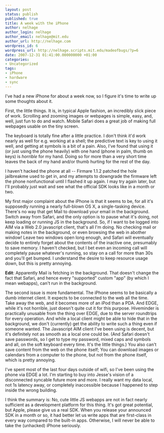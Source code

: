 ```yaml
---
layout: post
status: publish
published: true
title: A week with the iPhone
author: nelhage
author_login: nelhage
author_email: nelhage@mit.edu
author_url: http://nelhage.com
wordpress_id: 6
wordpress_url: http://nelhage.scripts.mit.edu/madeofbugs/?p=6
date: 2007-12-31 01:41:00.000000000 +01:00
categories:
- Uncategorized
tags:
- iPhone
- hardware
- sync
---
```

I've had a new iPhone for about a week now, so I figure it's time to
write up some thoughts about it.

First, the little things. It is, in typical Apple fashion, an
incredibly slick piece of work. Scrolling and zooming images or
webpages is simple, easy, and, well, just fun to do and watch. Mobile
Safari does a great job of making full webpages usable on the tiny
screen.

The keyboard is totally fine after a little practice. I don't think
it'd work nearly as well for e.g. working at a shell; the predictive
text is key to using it well, and getting at symbols is a bit of a
pain. Also, I've found that using it (or just using the phone heavily)
with one hand (phone in palm, thumb on keys) is _horrible_ for my
hand. Doing so for more than a very short time leaves the back of my
hand and&#47;or thumb hurting for the rest of the day.

I haven't hacked the phone at all -- Firmare 1.1.2 patched the hole
jailbreakme used to get in, and my attempts to downgrade the firmware
left the phone nonfunctional until I flashed it up again. I may try
again later, but I'll probably just wait and see what the official SDK
looks like in a month or two.

My first major complaint about the iPhone is that it seems to be, for
all it's supposedly running a nearly full-blown OS X, a single-tasking
device. There's no way that get Mail to download your email in the
background. Switch away from Safari, and the only option is to pause
what it's doing, not keep loading or running JS in the background. So,
if I want to be logged into AIM via a Web 2.0 javascript client,
that's all I'm doing. No checking mail or making notes in the
background, or even browsing the web in abother window! Leave two
windows open long enough, and Safari will eventually decide to
entirely forget about the contents of the inactive one, presumably to
save memory. I haven't checked, but I bet even an incoming call will
completely pause whatever's running, so stay on a call for more than
30s and you'll get bumped. I understand the desire to keep resource
usage down, but this is pretty annoying.

**Edit**: Apparently Mail is fetching in the background. That doesn't
change the fact that Safari, and hence every "supported" custom "app"
(by which I mean webapps), can't run in the background.

The second issue is more fundamental. The iPhone seems to be basically
a dumb internet client. It expects to be connected to the web all the
time. Take away the web, and it becomes more of an iPod than a
PDA. And EDGE, while it's not horrible, just doesn't quite cut it for
this purpose. Hiveminder is practically unusable from the thing over
EDGE, due to the server roundtrips for every operation. And while a
local client might be able to hide that in the background, we don't
(currently) get the ability to write such a thing even if someone
wanted. The Javascript AIM client I've been using is decent, but it's
definitely not as smooth as a local one could be. (And Safari doesn't
save passwords, so I get to type my password, mixed caps and symbols
and all, on the soft keyboard every time. It's the little things.)
You also can't save content from the web on the phone itself; You can
download images or calendars from a computer to the phone, but not
from the phone itself, which is pretty annoying.

I've spent most of the last four days outside of wifi, so I've been
using the phone via EDGE a lot. I'm starting to buy into Jesse's
vision of a disconnected syncable future more and more. I really want
my data local, not 1s latency away, or completely inaccessible because
I happened to step inside the wrong building.

I think the summary is: No, cute little JS webapps are not in fact
nearly sufficient as a development platform for this thing. It's got
great potential, but Apple, please give us a real SDK. When you
release your announced SDK in a month or so, it had better let us
write apps that are first-class in every way compared to the built-in
apps. Otherwise, I will never be able to take the (unhacked) iPhone
seriously.
